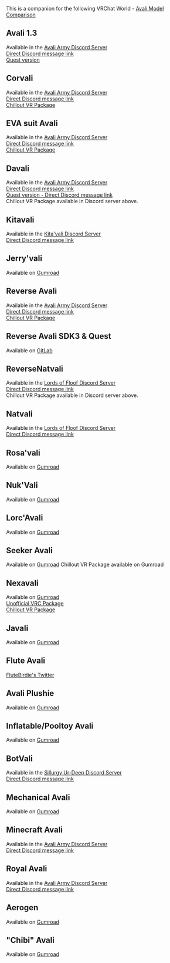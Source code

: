 This is a companion for the following VRChat World - [Avali Model Comparison](https://vrchat.com/home/world/wrld_f839cdba-d796-4135-8aac-e81333a17fe4)

## Avali 1.3
Available in the [Avali Army Discord Server](https://discord.gg/avali)  
[Direct Discord message link](https://discord.com/channels/530351426833088512/749706117457903708/749706957362954302)  
[Quest version](https://vrcmods.com/item/6550)  

## Corvali
Available in the [Avali Army Discord Server](https://discord.gg/avali)  
[Direct Discord message link](https://discord.com/channels/530351426833088512/749706117457903708/749707806386684054)  
[Chillout VR Package](https://drive.google.com/file/d/1-2gNOlpY_jxFtLKpv5VLhj4JaPRvQq4O/view?usp=sharing)

## EVA suit Avali
Available in the [Avali Army Discord Server](https://discord.gg/avali)  
[Direct Discord message link](https://discord.com/channels/530351426833088512/749706117457903708/749708345065209978)  
[Chillout VR Package](https://drive.google.com/file/d/1BJ5bqjCbkivbJ562go5bY_PRPCuQYrDM/view?usp=sharing)

## Davali
Available in the [Avali Army Discord Server](https://discord.gg/avali)  
[Direct Discord message link](https://discord.com/channels/530351426833088512/703290269742661672/809022374744686603)  
[Quest version - Direct Discord message link](https://discord.com/channels/530351426833088512/530354218071097354/836333600109887579)  
Chillout VR Package available in Discord server above.

## Kitavali
Available in the [Kita'vali Discord Server](https://discord.gg/uwN8dKU)  
[Direct Discord message link](https://discord.com/channels/617637133926006794/867620189722247168/873897578171875368)  

## Jerry'vali
Available on [Gumroad](https://raikitamatsu.gumroad.com/l/JerryAvali) 

## Reverse Avali 
Available in the [Avali Army Discord Server](https://discord.gg/avali)  
[Direct Discord message link](https://discord.com/channels/530351426833088512/749706117457903708/749708029699555379)  
[Chillout VR Package](https://drive.google.com/file/d/1NnyjKLNs7-BIgszwjdy82YOE0Z3izBNs/view?usp=sharing)

## Reverse Avali SDK3 & Quest
Available on [GitLab](https://gitlab.com/farfelu/vrchat-reverse-avali-avatar/)  

## ReverseNatvali
Available in the [Lords of Floof Discord Server](https://discord.gg/Cq8NacV)  
[Direct Discord message link](https://discord.com/channels/221767961822756864/666466219737481237/915113168450252800)  
Chillout VR Package available in Discord server above.     

## Natvali
Available in the [Lords of Floof Discord Server](https://discord.gg/Cq8NacV)  
[Direct Discord message link](https://discord.com/channels/221767961822756864/782675586921136148/782676517976932383)

## Rosa'vali
Available on [Gumroad](https://rosebur.gumroad.com/l/rosavali)  

## Nuk'Vali
Available on [Gumroad](https://nukude.gumroad.com/l/pyhkyk)

## Lorc'Avali
Available on [Gumroad](https://lorcantheavali.gumroad.com/l/lorcavali)

## Seeker Avali
Available on [Gumroad](https://starmax.gumroad.com/l/Seeker-Avali)
Chillout VR Package available on Gumroad

## Nexavali
Available on [Gumroad](https://voidangeldesigns.gumroad.com/l/NexavaliSFW3)  
[Unofficial VRC Package](https://tinyurl.com/NexaVRC)    
[Chillout VR Package](https://drive.google.com/file/d/1ecju8C7wcaIQtTxNlJAMqvzKlyukML8k/view?usp=sharing)

## Javali
Available on [Gumroad](https://javenchiart.gumroad.com/l/javali)  

## Flute Avali
[FluteBirdie's Twitter](https://twitter.com/FluteBirdie/status/1458308021650481153)  

## Avali Plushie
Available on [Gumroad](https://toastysheeb.gumroad.com/l/AvaliPlushie) 

## Inflatable/Pooltoy Avali
Available on [Gumroad](https://modernballoonie.gumroad.com/l/PooltoyAvali)

## BotVali 
Available in the [Sillurgy Ur-Deep Discord Server](https://discord.gg/JE9CGyr)  
[Direct Discord message link](https://discord.com/channels/740648686543044879/859060906771218452/859139972426760243) 

## Mechanical Avali
Available on [Gumroad](https://angriestscv.gumroad.com/l/MechAvali)  

## Minecraft Avali
Available in the [Avali Army Discord Server](https://discord.gg/avali)  
[Direct Discord message link](https://discord.com/channels/530351426833088512/749706117457903708/758766739596378143)  

## Royal Avali
Available in the [Avali Army Discord Server](https://discord.gg/avali)  
[Direct Discord message link](https://discord.com/channels/530351426833088512/749706117457903708/749707292819325079)  

## Aerogen
Available on [Gumroad](https://rosebur.gumroad.com/l/aerogen)

## "Chibi" Avali
Available on [Gumroad](https://polyottr.gumroad.com/l/chibi-avali)

 





